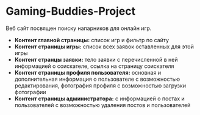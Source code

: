 # Gaming-Buddies-Project
Веб сайт посвящен поиску напарников для онлайн игр.
* **Контент главной страницы:** список игр и фильтр по сайту
* **Контент страницы игры:** список всех заявок оставленных для этой игры
* **Контент странцы заявки:** тело заявки с перечисленной в ней информацией о соискателе, ссылка на страницу соискателя
* **Контент страницы профиля пользователя:** основная и дополнительная информация о пользователе с возможностью редактирования, фотография профиля с возможностью загрузки фотографии
* **Контент страницы администратора:** с информацией о постах и пользователей с возможностью удаления постов и пользователей

